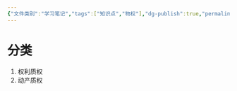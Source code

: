 ```yaml
---
{"文件类别":"学习笔记","tags":["知识点","物权"],"dg-publish":true,"permalink":"/学习笔记studyup/知识点cheese/质权/","dgPassFrontmatter":true,"created":"2024-10-23T21:33:54.810+08:00","updated":"2024-10-23T21:34:22.553+08:00"}
---
```


# 分类
1. 权利质权
2. 动产质权